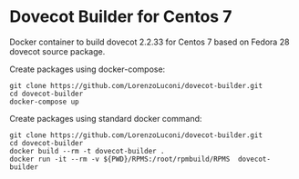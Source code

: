 # Dovecot Builder for Centos 7
Docker container to build dovecot 2.2.33 for Centos 7 based on Fedora 28 dovecot source package.

Create packages using docker-compose:

```
git clone https://github.com/LorenzoLuconi/dovecot-builder.git
cd dovecot-builder
docker-compose up
```

Create packages using standard docker command:

```
git clone https://github.com/LorenzoLuconi/dovecot-builder.git
cd dovecot-builder
docker build --rm -t dovecot-builder .
docker run -it --rm -v ${PWD}/RPMS:/root/rpmbuild/RPMS  dovecot-builder
```
